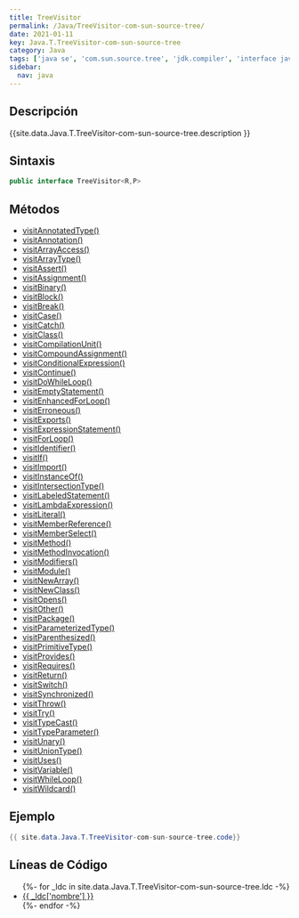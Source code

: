 ```yaml
---
title: TreeVisitor
permalink: /Java/TreeVisitor-com-sun-source-tree/
date: 2021-01-11
key: Java.T.TreeVisitor-com-sun-source-tree
category: Java
tags: ['java se', 'com.sun.source.tree', 'jdk.compiler', 'interface java', 'Java 1.6']
sidebar: 
  nav: java
---
```


## Descripción
{{site.data.Java.T.TreeVisitor-com-sun-source-tree.description }}

## Sintaxis
~~~java
public interface TreeVisitor<R,P>
~~~

## Métodos
* [visitAnnotatedType()](/Java/TreeVisitor-com-sun-source-tree/visitAnnotatedType)
* [visitAnnotation()](/Java/TreeVisitor-com-sun-source-tree/visitAnnotation)
* [visitArrayAccess()](/Java/TreeVisitor-com-sun-source-tree/visitArrayAccess)
* [visitArrayType()](/Java/TreeVisitor-com-sun-source-tree/visitArrayType)
* [visitAssert()](/Java/TreeVisitor-com-sun-source-tree/visitAssert)
* [visitAssignment()](/Java/TreeVisitor-com-sun-source-tree/visitAssignment)
* [visitBinary()](/Java/TreeVisitor-com-sun-source-tree/visitBinary)
* [visitBlock()](/Java/TreeVisitor-com-sun-source-tree/visitBlock)
* [visitBreak()](/Java/TreeVisitor-com-sun-source-tree/visitBreak)
* [visitCase()](/Java/TreeVisitor-com-sun-source-tree/visitCase)
* [visitCatch()](/Java/TreeVisitor-com-sun-source-tree/visitCatch)
* [visitClass()](/Java/TreeVisitor-com-sun-source-tree/visitClass)
* [visitCompilationUnit()](/Java/TreeVisitor-com-sun-source-tree/visitCompilationUnit)
* [visitCompoundAssignment()](/Java/TreeVisitor-com-sun-source-tree/visitCompoundAssignment)
* [visitConditionalExpression()](/Java/TreeVisitor-com-sun-source-tree/visitConditionalExpression)
* [visitContinue()](/Java/TreeVisitor-com-sun-source-tree/visitContinue)
* [visitDoWhileLoop()](/Java/TreeVisitor-com-sun-source-tree/visitDoWhileLoop)
* [visitEmptyStatement()](/Java/TreeVisitor-com-sun-source-tree/visitEmptyStatement)
* [visitEnhancedForLoop()](/Java/TreeVisitor-com-sun-source-tree/visitEnhancedForLoop)
* [visitErroneous()](/Java/TreeVisitor-com-sun-source-tree/visitErroneous)
* [visitExports()](/Java/TreeVisitor-com-sun-source-tree/visitExports)
* [visitExpressionStatement()](/Java/TreeVisitor-com-sun-source-tree/visitExpressionStatement)
* [visitForLoop()](/Java/TreeVisitor-com-sun-source-tree/visitForLoop)
* [visitIdentifier()](/Java/TreeVisitor-com-sun-source-tree/visitIdentifier)
* [visitIf()](/Java/TreeVisitor-com-sun-source-tree/visitIf)
* [visitImport()](/Java/TreeVisitor-com-sun-source-tree/visitImport)
* [visitInstanceOf()](/Java/TreeVisitor-com-sun-source-tree/visitInstanceOf)
* [visitIntersectionType()](/Java/TreeVisitor-com-sun-source-tree/visitIntersectionType)
* [visitLabeledStatement()](/Java/TreeVisitor-com-sun-source-tree/visitLabeledStatement)
* [visitLambdaExpression()](/Java/TreeVisitor-com-sun-source-tree/visitLambdaExpression)
* [visitLiteral()](/Java/TreeVisitor-com-sun-source-tree/visitLiteral)
* [visitMemberReference()](/Java/TreeVisitor-com-sun-source-tree/visitMemberReference)
* [visitMemberSelect()](/Java/TreeVisitor-com-sun-source-tree/visitMemberSelect)
* [visitMethod()](/Java/TreeVisitor-com-sun-source-tree/visitMethod)
* [visitMethodInvocation()](/Java/TreeVisitor-com-sun-source-tree/visitMethodInvocation)
* [visitModifiers()](/Java/TreeVisitor-com-sun-source-tree/visitModifiers)
* [visitModule()](/Java/TreeVisitor-com-sun-source-tree/visitModule)
* [visitNewArray()](/Java/TreeVisitor-com-sun-source-tree/visitNewArray)
* [visitNewClass()](/Java/TreeVisitor-com-sun-source-tree/visitNewClass)
* [visitOpens()](/Java/TreeVisitor-com-sun-source-tree/visitOpens)
* [visitOther()](/Java/TreeVisitor-com-sun-source-tree/visitOther)
* [visitPackage()](/Java/TreeVisitor-com-sun-source-tree/visitPackage)
* [visitParameterizedType()](/Java/TreeVisitor-com-sun-source-tree/visitParameterizedType)
* [visitParenthesized()](/Java/TreeVisitor-com-sun-source-tree/visitParenthesized)
* [visitPrimitiveType()](/Java/TreeVisitor-com-sun-source-tree/visitPrimitiveType)
* [visitProvides()](/Java/TreeVisitor-com-sun-source-tree/visitProvides)
* [visitRequires()](/Java/TreeVisitor-com-sun-source-tree/visitRequires)
* [visitReturn()](/Java/TreeVisitor-com-sun-source-tree/visitReturn)
* [visitSwitch()](/Java/TreeVisitor-com-sun-source-tree/visitSwitch)
* [visitSynchronized()](/Java/TreeVisitor-com-sun-source-tree/visitSynchronized)
* [visitThrow()](/Java/TreeVisitor-com-sun-source-tree/visitThrow)
* [visitTry()](/Java/TreeVisitor-com-sun-source-tree/visitTry)
* [visitTypeCast()](/Java/TreeVisitor-com-sun-source-tree/visitTypeCast)
* [visitTypeParameter()](/Java/TreeVisitor-com-sun-source-tree/visitTypeParameter)
* [visitUnary()](/Java/TreeVisitor-com-sun-source-tree/visitUnary)
* [visitUnionType()](/Java/TreeVisitor-com-sun-source-tree/visitUnionType)
* [visitUses()](/Java/TreeVisitor-com-sun-source-tree/visitUses)
* [visitVariable()](/Java/TreeVisitor-com-sun-source-tree/visitVariable)
* [visitWhileLoop()](/Java/TreeVisitor-com-sun-source-tree/visitWhileLoop)
* [visitWildcard()](/Java/TreeVisitor-com-sun-source-tree/visitWildcard)

## Ejemplo
~~~java
{{ site.data.Java.T.TreeVisitor-com-sun-source-tree.code}}
~~~

## Líneas de Código
<ul>
{%- for _ldc in site.data.Java.T.TreeVisitor-com-sun-source-tree.ldc -%}
   <li>
       <a href="{{_ldc['url'] }}">{{ _ldc['nombre'] }}</a>
   </li>
{%- endfor -%}
</ul>
